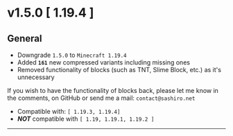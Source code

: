 # v1.5.0 [ 1.19.4 ]

## General

- Downgrade `1.5.0` to `Minecraft 1.19.4`
- Added **`161`** new compressed variants including missing ones
- Removed functionality of blocks (such as TNT, Slime Block, etc.) as it's unnecessary

If you wish to have the functionality of blocks back, please let me know in the comments, on GitHub or send me a
mail: `contact@sashiro.net`

- Compatible with: `[ 1.19.3, 1.19.4]`
- ***NOT*** compatible with `[ 1.19, 1.19.1, 1.19.2 ]`

---